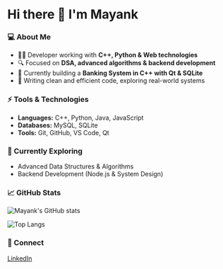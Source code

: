 # Hi there 👋 I'm Mayank

### 💻 About Me
- 👨‍💻 Developer working with **C++, Python & Web technologies**  
- 🔍 Focused on **DSA, advanced algorithms & backend development**  
- 🏦 Currently building a **Banking System in C++ with Qt & SQLite**  
- 🔁 Writing clean and efficient code, exploring real-world systems  

### ⚡ Tools & Technologies
- **Languages:** C++, Python, Java, JavaScript  
- **Databases:** MySQL, SQLite  
- **Tools:** Git, GitHub, VS Code, Qt  

### 🌱 Currently Exploring
- Advanced Data Structures & Algorithms  
- Backend Development (Node.js & System Design)  

### 📈 GitHub Stats
![Mayank's GitHub stats](https://github-readme-stats.vercel.app/api?username=qwertyuii7&show_icons=true&theme=tokyonight)

![Top Langs](https://github-readme-stats.vercel.app/api/top-langs/?username=qwertyuii7&layout=compact&theme=tokyonight)

### 🤝 Connect
[LinkedIn](https://www.linkedin.com/in/mayank-chaudhary-lucknow226031/)
